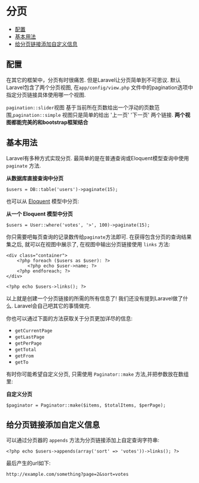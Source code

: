 # 分页

- [配置](#configuration)
- [基本用法](#usage)
- [给分页链接添加自定义信息](#appending-to-pagination-links)

<a name="configuration"></a>
## 配置

在其它的框架中，分页有时很痛苦. 但是Laravel让分页简单到不可思议. 默认Laravel包含了两个分页视图, 在`app/config/view.php` 文件中的pagination选项中指定分页链接具体使用哪一个视图.

`pagination::slider`视图 基于当前所在页数给出一个浮动的页数范围,`pagination::simple` 视图只是简单的给出 '上一页' '下一页' 两个链接. **两个视图都能完美的和bootstrap框架结合**

<a name="usage"></a>
## 基本用法

Laravel有多种方式实现分页. 最简单的是在普通查询或Eloquent模型查询中使用 `paginate` 方法.

**从数据库直接查询中分页**

	$users = DB::table('users')->paginate(15);

也可以从 [Eloquent](/docs/eloquent) 模型中分页:

**从一个 Eloquent 模型中分页**

	$users = User::where('votes', '>', 100)->paginate(15);

你只需要吧每页查询的记录数传给`paginate`方法即可. 在获得包含分页的查询结果集之后, 就可以在视图中展示了, 在视图中输出分页链接使用 `links` 方法:

	<div class="container">
		<?php foreach ($users as $user): ?>
			<?php echo $user->name; ?>
		<?php endforeach; ?>
	</div>

	<?php echo $users->links(); ?>

以上就是创建一个分页链接的所需的所有信息了! 我们还没有提到Laravel做了什么. Laravel会自己吧其它的事情做完.

你也可以通过下面的方法获取关于分页更加详尽的信息:

- `getCurrentPage`
- `getLastPage`
- `getPerPage`
- `getTotal`
- `getFrom`
- `getTo`

有时你可能希望自定义分页, 只需使用 `Paginator::make` 方法,并把参数放在数组里:

**自定义分页**

	$paginator = Paginator::make($items, $totalItems, $perPage);

<a name="appending-to-pagination-links"></a>
## 给分页链接添加自定义信息

可以通过分页器的 `appends` 方法为分页链接添加上自定查询字符串:

	<?php echo $users->appends(array('sort' => 'votes'))->links(); ?>

最后产生的url如下:

	http://example.com/something?page=2&sort=votes
